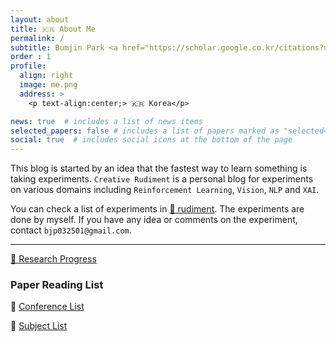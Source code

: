 ```yaml
---
layout: about
title: 🇰🇷 About Me
permalink: /
subtitle: Bumjin Park <a href="https://scholar.google.co.kr/citations?user=XzIXaxoAAAAJ&hl=ko"> (Google Scholar) </a>
order : 1 
profile:
  align: right
  image: me.png
  address: >
    <p text-align:center;> 🇰🇷 Korea</p>

news: true  # includes a list of news items
selected_papers: false # includes a list of papers marked as "selected={true}"
social: true  # includes social icons at the bottom of the page
---
```


This blog is started by an idea that the fastest way to learn something is taking experiments. `Creative Rudiment` is a personal blog for experiments on various domains including `Reinforcement Learning`, `Vision`, `NLP` and `XAI`. 

You can check a list of experiments in [🔖 rudiment](/blog/). 
The experiments are done by myself. 
If you have any idea or comments on the experiment, contact `bjp032501@gmail.com`.


<hr/>

[🐾 Research Progress](/reserach/)

<!-- 🧗‍♂️ Experience [(한국어)](/experience_kor/)   -->
<!-- / [(English)](/experience_en/) -->

<h3> Paper Reading List </h3>

📖 [Conference List](/reading_list/)  

📖 [Subject List](/subjects_list/)  


<!-- 🎓 Education [(한국어)](/grade/)   -->



<!-- Experiment Domain Tags
* [VISION](http://localhost:4000/blog/category/VISION/)
* [XAI](http://localhost:4000/blog/category/XAI/)
* [RL](http://localhost:4000/blog/category/RL/)

Experiment Algorithm Tags
* [LRP](http://localhost:4000/blog/category/XAI/)
 -->
